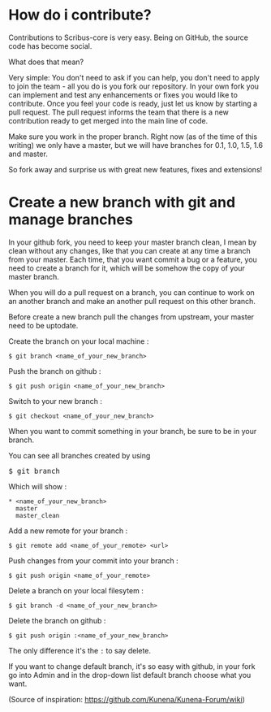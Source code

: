 # How do i contribute?

Contributions to Scribus-core is very easy. Being on GitHub, the source code has become social.

What does that mean?

Very simple: You don't need to ask if you can help, you don't need to apply to join the team - all you do is you fork our repository. In your own fork you can implement and test any enhancements or fixes you would like to contribute. Once you feel your code is ready, just let us know by starting a pull request. The pull request informs the team that there is a new contribution ready to get merged into the main line of code.

Make sure you work in the proper branch. Right now (as of the time of this writing) we only have a master, but we will have branches for 0.1, 1.0, 1.5, 1.6 and master.

So fork away and surprise us with great new features, fixes and extensions!


# Create a new branch with git and manage branches

In your github fork, you need to keep your master branch clean, I mean by clean without any changes, like that you can create at any time a branch from your master. Each time, that you want commit a bug or
a feature, you need to create a branch for it, which will be somehow the copy of your master branch. 

When you will do a pull request on a branch, you can continue to work on an another branch and make an another pull request on this other branch. 

Before create a new branch pull the changes from upstream, your master need to be uptodate.

Create the branch on your local machine :

    $ git branch <name_of_your_new_branch>

Push the branch on github :

    $ git push origin <name_of_your_new_branch> 

Switch to your new branch :

    $ git checkout <name_of_your_new_branch>

When you want to commit something in your branch, be sure to be in your branch.

You can see all branches created by using 

<pre>$ git branch </pre>

Which will show :

    * <name_of_your_new_branch>
      master
      master_clean

Add a new remote for your branch :

    $ git remote add <name_of_your_remote> <url>

Push changes from your commit into your branch :

    $ git push origin <name_of_your_remote>

Delete a branch on your local filesytem :

    $ git branch -d <name_of_your_new_branch>

Delete the branch on github :

    $ git push origin :<name_of_your_new_branch>

The only difference it's the `:` to say delete.

If you want to change default branch, it's so easy with github, in your fork go into Admin and in the drop-down list default branch choose what you want.

(Source of inspiration: https://github.com/Kunena/Kunena-Forum/wiki)

